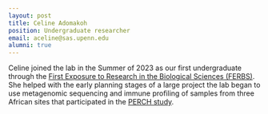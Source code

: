 ```yaml
---
layout: post
title: Celine Adomakoh
position: Undergraduate researcher
email: aceline@sas.upenn.edu
alumni: true
---
```


Celine joined the lab in the Summer of 2023 as our first undergraduate through the [First Exposure to Research in the Biological Sciences (FERBS)](https://web.sas.upenn.edu/pennferbs/).  She helped with the early planning stages of a large project the lab began to use metagenomic sequencing and immune profiling of samples from three African sites that participated in the [PERCH study](https://perchresults.org/).